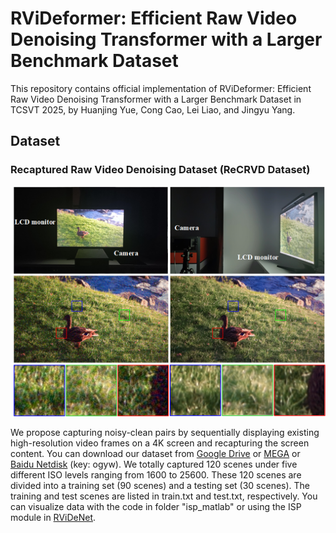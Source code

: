 # RViDeformer: Efficient Raw Video Denoising Transformer with a Larger Benchmark Dataset

This repository contains official implementation of RViDeformer: Efficient Raw Video Denoising Transformer with a Larger Benchmark Dataset in TCSVT 2025, by Huanjing Yue, Cong Cao, Lei Liao, and Jingyu Yang.

## Dataset
### Recaptured Raw Video Denoising Dataset (ReCRVD Dataset)

<p align="center">
  <img width="600" src="figures/capture_device.png">
</p>

We propose capturing noisy-clean pairs by sequentially displaying existing high-resolution video frames on a 4K screen and recapturing the screen content. You can download our dataset from [Google Drive](https://drive.google.com/drive/folders/1aLrW1ssGmT2V_vOdrIL9q9dH-4mVb5zq?usp=sharing) or [MEGA](https://mega.nz/folder/0IxTTaAL#9Oxb87ZG0z6zNh1Q1LL5zQ) or [Baidu Netdisk](https://pan.baidu.com/s/1XWn-SFpP2v55Qh-fxQqmQQ) (key: ogyw). We totally captured 120 scenes under five different ISO levels ranging from 1600 to 25600. These 120 scenes are divided into a training set (90 scenes) and a testing set (30 scenes). The training and test scenes are listed in train.txt and test.txt, respectively. You can visualize data with the code in folder "isp_matlab" or using the ISP module in [RViDeNet](https://github.com/cao-cong/RViDeNet).
